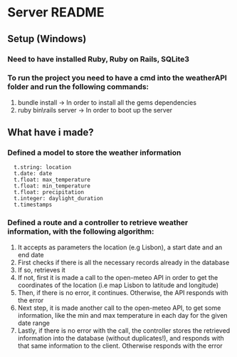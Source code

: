 # Server README

## Setup (Windows)
### Need to have installed Ruby, Ruby on Rails, SQLite3
### To run the project you need to have a cmd into the weatherAPI folder and run the following commands:
1. bundle install -> In order to install all the gems dependencies
2. ruby bin\rails server -> In order to boot up the server

## What have i made?
### Defined a model to store the weather information
      t.string: location
      t.date: date
      t.float: max_temperature
      t.float: min_temperature
      t.float: precipitation
      t.integer: daylight_duration
      t.timestamps
### Defined a route and a controller to retrieve weather information, with the following algorithm:
1. It accepts as parameters the location (e.g Lisbon), a start date and an end date
2. First checks if there is all the necessary records already in the database
3. If so, retrieves it
4. If not, first it is made a call to the open-meteo API in order to get the coordinates of the location (i.e map Lisbon to latitude and longitude)
5. Then, if there is no error, it continues. Otherwise, the API responds with the error
6. Next step, it is made another call to the open-meteo API, to get some information, like the min and max temperature in each day for the given date range
7. Lastly, if there is no error with the call, the controller stores the retrieved information into the database (without duplicates!), and responds with that same information to the client. Otherwise responds with the error
